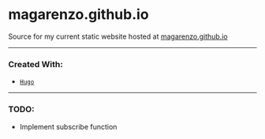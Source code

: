 # magarenzo.github.io
Source for my current static website hosted at [magarenzo.github.io](https://magarenzo.github.io)

---

<h3>Created With:</h3>

* [`Hugo`](https://gohugo.io/)

---

<h3>TODO:</h3>

* Implement subscribe function
